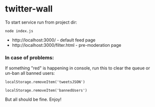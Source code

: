 # twitter-wall

To start service run from project dir: 
```
node index.js
```
* http://localhost:3000/ - default feed page
* http://localhost:3000/filter.html - pre-moderation page



### In case of problems:

If something "red" is happening in console, run this
to clear the queue or un-ban all banned users: 
```
localStorage.removeItem('tweetsJSON')
```
```
localStorage.removeItem('bannedUsers')
```

But all should be fine. Enjoy!
